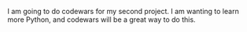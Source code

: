 I am going to do codewars for my second project. I am wanting to learn more Python, and codewars will be a great way to do this.
